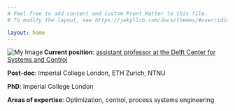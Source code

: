 ```yaml
---
# Feel free to add content and custom Front Matter to this file.
# To modify the layout, see https://jekyllrb.com/docs/themes/#overriding-theme-defaults

layout: home
---
```


<!-- ![Photo](/assets/martaz2023.jpg) -->
<img align="left" src="/assets/martaz2023.jpg" alt="My Image"> **Current position**: [assistant professor at the Delft Center for Systems and Control](https://www.tudelft.nl/staff/m.a.zagorowska/?cHash=4017a62fa79f9af7327d078544a99c2f)

**Post-doc**: Imperial College London, ETH Zurich, NTNU

**PhD**: Imperial College London

**Areas of expertise**: Optimization, control, process systems engineering
